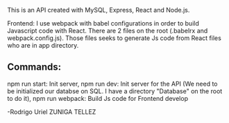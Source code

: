 This is an API created with MySQL, Express, React and Node.js.

Frontend: I use webpack with babel configurations in order to build Javascript code with React. There are 2 files on the root (.babelrx and webpack.config.js). Those files seeks to generate Js code from React files who are in app directory.

## Commands:

npm run start: Init server,
npm run dev: Init server for the API (We need to be initialized our databse on SQL. I have a directory "Database" on the root to do it),
npm run webpack: Build Js code for Frontend develop

-Rodrigo Uriel ZUNIGA TELLEZ